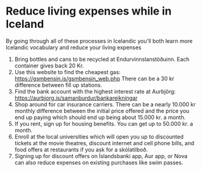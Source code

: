 # Reduce living expenses while in Iceland

By going through all of these processes in Icelandic you'll both learn more Icelandic vocabulary and reduce your living expenses

1. Bring bottles and cans to be recycled at Endurvinnslanstöðuinn. Each container gives back 20 Kr. 
2. Use this website to find the cheapest gas: https://gsmbensin.is/gsmbensin_web.php
There can be a 30 kr difference between fill up stations. 
3. Find the bank account with the highest interest rate at Aurbjörg: https://aurbjorg.is/samanburdur/bankareikningar
4. Shop around for car insurance carriers. There can be a nearly 10.000 kr monthly difference between the initial price offered and the price you end up paying which should end up being about 15.000 kr. a month. 
5. If you rent, sign up for housing benefits. You can get up to 50.000 kr. a month.
6. Enroll at the local universities which will open you up to discounted tickets at the movie theatres, discount internet and cell phone bills, and food offers at restaurants if you ask for a skólatilboð. 
7. Signing up for discount offers on Íslandsbanki app, Aur app, or Nova can also reduce expenses on existing purchases like swim passes. 